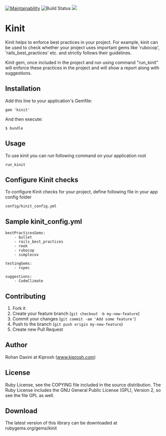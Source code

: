 [![Maintainability](https://codeclimate.com/github/rohandaxini/kinit.png)](https://codeclimate.com/github/rohandaxini/kinit) ![Build Status](https://travis-ci.org/rohandaxini/kinit.svg?branch=master) ![](http://ruby-gem-downloads-badge.herokuapp.com/kinit?color=brightgreen&type=total)



# Kinit

Kinit helps to enforce best practices in your project. For example, kinit can be used to check whether your project uses important gems like 'rubocop', 'rails_best_practices' etc. and strictly follows their guidelines.

Kinit gem, once included in the project and run using command "run_kinit" will enforce these practices in the project and will show a report along with suggestions.


## Installation

Add this line to your application's Gemfile:

    gem 'kinit'

And then execute:

    $ bundle

## Usage

To use kinit you can run following command on your application root

    run_kinit


## Configure Kinit checks
To configure Kinit checks for your project, define following file in your app config folder

    config/kinit_config.yml


## Sample kinit_config.yml

    bestPracticesGems:
		- bullet
		- rails_best_practices
		- reek
		- rubocop
		- simplecov

	testingGems:
		- rspec

	suggestions:
		- CodeClimate


## Contributing

1. Fork it
2. Create your feature branch (`git checkout -b my-new-feature`)
3. Commit your changes (`git commit -am 'Add some feature'`)
4. Push to the branch (`git push origin my-new-feature`)
5. Create new Pull Request


## Author
Rohan Daxini at Kiprosh (www.kiprosh.com)


## License

Ruby License, see the COPYING file included in the source distribution. The Ruby License includes the GNU General Public License (GPL), Version 2, so see the file GPL as well.

## Download

The latest version of this library can be downloaded at
rubygems.org/gems/kinit

